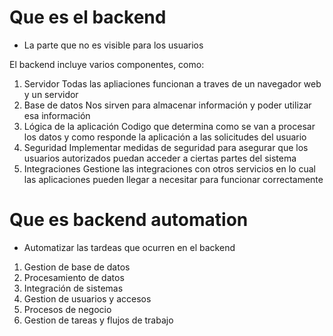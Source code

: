 # Que es el backend
* La parte que no es visible para los usuarios

El backend incluye varios componentes, como:
1. Servidor
    Todas las apliaciones funcionan a traves de un navegador web y un servidor
2. Base de datos
    Nos sirven para almacenar información y poder utilizar esa información
3. Lógica de la aplicación
    Codigo que determina como se van a procesar los datos y como responde la aplicación a las solicitudes del usuario
4. Seguridad
    Implementar medidas de seguridad para asegurar que los usuarios autorizados puedan acceder a ciertas partes del sistema
5. Integraciones
    Gestione las integraciones con otros servicios en lo cual las aplicaciones pueden llegar a necesitar para funcionar correctamente  

# Que es backend automation
* Automatizar las tardeas que ocurren en el backend

1. Gestion de base de datos
2. Procesamiento de datos
3. Integración de sistemas
4. Gestion de usuarios y accesos
5. Procesos de negocio
6. Gestion de tareas y flujos de trabajo